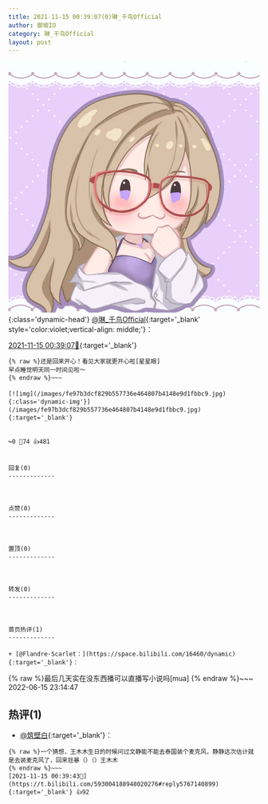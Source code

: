 ```yaml
---
title: 2021-11-15 00:39:07(0)琳_千鸟Official
author: 御坂IO
category: 琳_千鸟Official
layout: post
---
```


![img](/images/c0a88f85ebd0d056f37b114e0748e69556c8b488.jpg){:class='dynamic-head'}
[@琳_千鸟Official](https://space.bilibili.com/1620923329/dynamic){:target='_blank' style='color:violet;vertical-align: middle;'}：

[2021-11-15 00:39:07🔗](https://t.bilibili.com/593004188948020276){:target='_blank'}

~~~
{% raw %}还是回来开心！看见大家就更开心啦[星星眼]
早点睡觉明天同一时间见啦～
{% endraw %}~~~

[![img](/images/fe97b3dcf829b557736e464807b4148e9d1fbbc9.jpg){:class='dynamic-img'}](/images/fe97b3dcf829b557736e464807b4148e9d1fbbc9.jpg){:target='_blank'}


↪️0 💬74 👍481


回复(0)
-------------



点赞(0)
-------------



置顶(0)
-------------



转发(0)
-------------



首页热评(1)
-------------

+ [@Flandre·Scarlet：](https://space.bilibili.com/16460/dynamic){:target='_blank'}：
~~~
{% raw %}最后几天实在没东西播可以直播写小说吗[mua]
{% endraw %}~~~
2022-06-15 23:14:47


热评(1)
-------------

+ [@筑壁白](https://space.bilibili.com/383718717/dynamic){:target='_blank'}：
~~~
{% raw %}一个猜想，王木木生日的时候问过文静能不能去泰国装个麦克风，静静这次估计就是去装麦克风了，回来狂暴（）（）王木木
{% endraw %}~~~
[2021-11-15 00:39:43🔗](https://t.bilibili.com/593004188948020276#reply5767140899){:target='_blank'} 👍92



